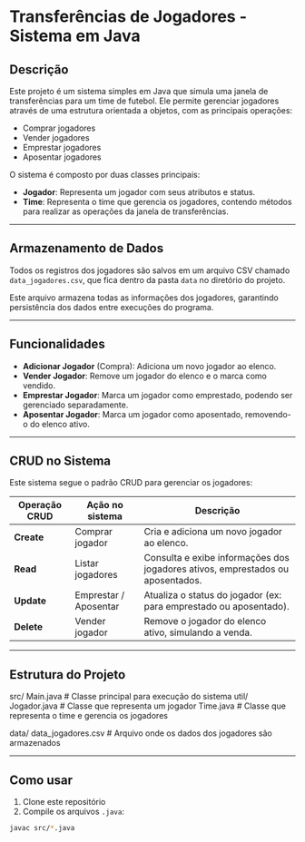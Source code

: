 # Transferências de Jogadores - Sistema em Java

## Descrição

Este projeto é um sistema simples em Java que simula uma janela de transferências para um time de futebol. Ele permite gerenciar jogadores através de uma estrutura orientada a objetos, com as principais operações:

- Comprar jogadores
- Vender jogadores
- Emprestar jogadores
- Aposentar jogadores

O sistema é composto por duas classes principais:
- **Jogador**: Representa um jogador com seus atributos e status.
- **Time**: Representa o time que gerencia os jogadores, contendo métodos para realizar as operações da janela de transferências.

---

## Armazenamento de Dados

Todos os registros dos jogadores são salvos em um arquivo CSV chamado `data_jogadores.csv`, que fica dentro da pasta `data` no diretório do projeto.  

Este arquivo armazena todas as informações dos jogadores, garantindo persistência dos dados entre execuções do programa.

---

## Funcionalidades

- **Adicionar Jogador** (Compra): Adiciona um novo jogador ao elenco.
- **Vender Jogador**: Remove um jogador do elenco e o marca como vendido.
- **Emprestar Jogador**: Marca um jogador como emprestado, podendo ser gerenciado separadamente.
- **Aposentar Jogador**: Marca um jogador como aposentado, removendo-o do elenco ativo.

---

## CRUD no Sistema

Este sistema segue o padrão CRUD para gerenciar os jogadores:

| Operação CRUD | Ação no sistema             | Descrição                                         |
|---------------|----------------------------|--------------------------------------------------|
| **Create**    | Comprar jogador            | Cria e adiciona um novo jogador ao elenco.       |
| **Read**      | Listar jogadores           | Consulta e exibe informações dos jogadores ativos, emprestados ou aposentados. |
| **Update**    | Emprestar / Aposentar      | Atualiza o status do jogador (ex: para emprestado ou aposentado). |
| **Delete**    | Vender jogador             | Remove o jogador do elenco ativo, simulando a venda. |

---

## Estrutura do Projeto

src/
    Main.java # Classe principal para execução do sistema
    util/
        Jogador.java # Classe que representa um jogador
        Time.java # Classe que representa o time e gerencia os jogadores    

data/
    data_jogadores.csv # Arquivo onde os dados dos jogadores são armazenados

---

## Como usar

1. Clone este repositório
2. Compile os arquivos `.java`:

```bash
javac src/*.java
